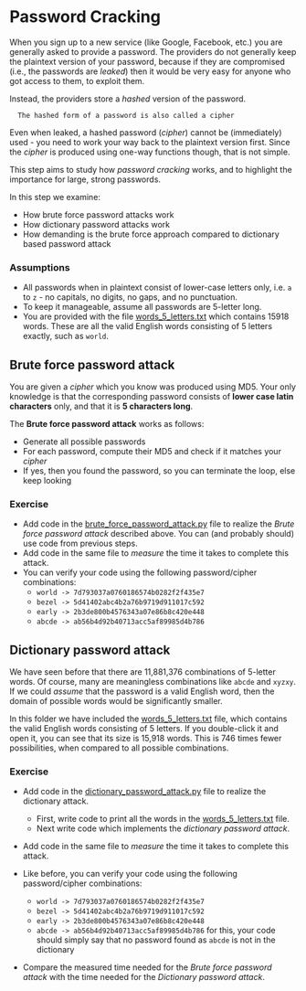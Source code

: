 # Password Cracking

When you sign up to a new service (like Google, Facebook, etc.) you are generally asked to provide a password.
The providers do not generally keep the plaintext version of your password, because if they are compromised
(i.e., the passwords are *leaked*) then it would be very easy for anyone who got access to them, to exploit them.

Instead, the providers store a *hashed* version of the password.

      The hashed form of a password is also called a cipher

Even when leaked, a hashed password (*cipher*) cannot be (immediately) used - you need to work your way back to the
plaintext version first. Since the *cipher* is produced using one-way functions though, that is not simple.

This step aims to study how *password cracking* works, and to highlight the importance for large, strong passwords.

In this step we examine:
 - How brute force password attacks work
 - How dictionary password attacks work
 - How demanding is the brute force approach compared to dictionary based password attack

### Assumptions

- All passwords when in plaintext consist of lower-case letters only, i.e. `a` to `z` - no capitals, no digits, no
  gaps, and no punctuation.
- To keep it manageable, assume all passwords are 5-letter long.
- You are provided with the file [words_5_letters.txt](words_5_letters.txt) which contains 15918 words. These are
all the valid English words consisting of 5 letters exactly, such as ``world``.

## Brute force password attack

You are given a *cipher* which you know was produced using MD5. Your only knowledge is that the corresponding password
consists of **lower case latin characters** only, and that it is **5 characters long**.

The **Brute force password attack** works as follows:
- Generate all possible passwords
- For each password, compute their MD5 and check if it matches your *cipher*
- If yes, then you found the password, so you can terminate the loop, else keep looking

### Exercise
- Add code in the [brute_force_password_attack.py](brute_force_password_attack.py) file to realize the 
*Brute force password attack* described above. You can (and probably should) use code from previous steps.
- Add code in the same file to *measure* the time it takes to complete this attack.
- You can verify your code using the following password/cipher combinations:
  - ``world -> 7d793037a0760186574b0282f2f435e7``
  - ``bezel -> 5d41402abc4b2a76b9719d911017c592``
  - ``early -> 2b3de800b4576343a07e86b8c420e448``
  - ``abcde -> ab56b4d92b40713acc5af89985d4b786``

## Dictionary password attack

We have seen before that there are 11,881,376 combinations of 5-letter words. Of course, many are meaningless
combinations like ``abcde`` and ``xyzxy``.
If we could *assume* that the password is a valid English word, then the domain of possible words would be
significantly smaller.

In this folder we have included the [words_5_letters.txt](words_5_letters.txt) file, which contains the valid
English words consisting of 5 letters. If you double-click it and open it, you can see that its size is 15,918 words.
This is 746 times fewer possibilities, when compared to all possible combinations.

### Exercise

- Add code in the [dictionary_password_attack.py](dictionary_password_attack.py) file to realize the dictionary attack. 
  - First, write code to print all the words in the [words_5_letters.txt](words_5_letters.txt) file.
  - Next write code which implements the *dictionary password attack*.
- Add code in the same file to *measure* the time it takes to complete this attack.
- Like before, you can verify your code using the following password/cipher combinations:
  - ``world -> 7d793037a0760186574b0282f2f435e7``
  - ``bezel -> 5d41402abc4b2a76b9719d911017c592``
  - ``early -> 2b3de800b4576343a07e86b8c420e448``
  - ``abcde -> ab56b4d92b40713acc5af89985d4b786`` for this, your code should simply say that no password found as ``abcde`` is not in the dictionary

- Compare the measured time needed for the *Brute force password attack* with the time needed for the *Dictionary password attack*.
